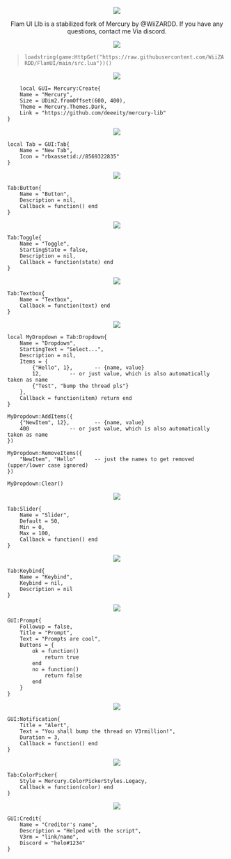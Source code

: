<p align="center">
	<tr>
		<td align="center" style="padding=0;width=50%;">
			<img src="https://i.imgur.com/yg2mU20.png" />
		</td>
	</tr>
	<tr>

<p align="center">
Flam UI LIb is a stabilized fork of Mercury by @WiiZARDD. If you have any questions, contact me Via discord.

<p align="center">
	<tr>
		<td align="center" style="padding=0;width=50%;">
			<img src="https://i.imgur.com/UG1oOC9.png" />
		</td>
	</tr>
	<tr>
	
> `loadstring(game:HttpGet("https://raw.githubusercontent.com/WiiZARDD/FlamUI/main/src.lua"))()`
		
<p align="center">
	<tr>
		<td align="center" style="padding=0;width=50%;">
			<img src="https://i.imgur.com/7PyqLOY.png" />
		</td>
	</tr>
	<tr>
	
```
    local GUI= Mercury:Create{
    Name = "Mercury",
    Size = UDim2.fromOffset(600, 400),
    Theme = Mercury.Themes.Dark,
    Link = "https://github.com/deeeity/mercury-lib"
} 
```

<p align="center">
	<tr>
		<td align="center" style="padding=0;width=50%;">
			<img src="https://i.imgur.com/5O11sal.png" />
		</td>
	</tr>
	<tr>
	
```
local Tab = GUI:Tab{
	Name = "New Tab",
	Icon = "rbxassetid://8569322835"
}
```
		
<p align="center">
	<tr>
		<td align="center" style="padding=0;width=50%;">
			<img src="https://i.imgur.com/tfRbyZS.png" />
		</td>
	</tr>
	<tr>
	
```
Tab:Button{
	Name = "Button",
	Description = nil,
	Callback = function() end
}
```
		
<p align="center">
	<tr>
		<td align="center" style="padding=0;width=50%;">
			<img src="https://i.imgur.com/QHksuZE.png" />
		</td>
	</tr>
	<tr>
	
```
Tab:Toggle{
	Name = "Toggle",
	StartingState = false,
	Description = nil,
	Callback = function(state) end
}
```
		
<p align="center">
	<tr>
		<td align="center" style="padding=0;width=50%;">
			<img src="https://i.imgur.com/VN6Mfbn.png" />
		</td>
	</tr>
	<tr>
	
```
Tab:Textbox{
	Name = "Textbox",
	Callback = function(text) end
}
```
		
<p align="center">
	<tr>
		<td align="center" style="padding=0;width=50%;">
			<img src="https://i.imgur.com/qySzL5D.png" />
		</td>
	</tr>
	<tr>
	
```
local MyDropdown = Tab:Dropdown{
	Name = "Dropdown",
	StartingText = "Select...",
	Description = nil,
	Items = {
		{"Hello", 1}, 		-- {name, value}
		12,			-- or just value, which is also automatically taken as name
		{"Test", "bump the thread pls"}
	},
	Callback = function(item) return end
}

MyDropdown:AddItems({
	{"NewItem", 12},		-- {name, value}
	400				-- or just value, which is also automatically taken as name
})

MyDropdown:RemoveItems({
	"NewItem", "Hello"		-- just the names to get removed (upper/lower case ignored)
})

MyDropdown:Clear()
```
		
<p align="center">
	<tr>
		<td align="center" style="padding=0;width=50%;">
			<img src="https://i.imgur.com/tlJB6fi.png" />
		</td>
	</tr>
	<tr>
	
```
Tab:Slider{
	Name = "Slider",
	Default = 50,
	Min = 0,
	Max = 100,
	Callback = function() end
}
```
<p align="center">
	<tr>
		<td align="center" style="padding=0;width=50%;">
			<img src="https://i.imgur.com/V9yXXby.png" />
		</td>
	</tr>
	<tr>
	
```
Tab:Keybind{
	Name = "Keybind",
	Keybind = nil,
	Description = nil
}
```
		
<p align="center">
	<tr>
		<td align="center" style="padding=0;width=50%;">
			<img src="https://i.imgur.com/ToYPfh4.png" />
		</td>
	</tr>
	<tr>
	
```
GUI:Prompt{
	Followup = false,
	Title = "Prompt",
	Text = "Prompts are cool",
	Buttons = {
		ok = function()
			return true
		end
		no = function()
			return false
		end
	}
}
```
		
<p align="center">
	<tr>
		<td align="center" style="padding=0;width=50%;">
			<img src="https://i.imgur.com/drbjY97.png" />
		</td>
	</tr>
	<tr>
	
```
GUI:Notification{
	Title = "Alert",
	Text = "You shall bump the thread on V3rmillion!",
	Duration = 3,
	Callback = function() end
}
```
		
<p align="center">
	<tr>
		<td align="center" style="padding=0;width=50%;">
			<img src="https://i.imgur.com/lKFUmBG.png" />
		</td>
	</tr>
	<tr>
	
```
Tab:ColorPicker{
	Style = Mercury.ColorPickerStyles.Legacy,
	Callback = function(color) end
}
```
		
<p align="center">
	<tr>
		<td align="center" style="padding=0;width=50%;">
			<img src="https://i.imgur.com/IknAuK2.png" />
		</td>
	</tr>
	<tr>
	
```
GUI:Credit{
	Name = "Creditor's name",
	Description = "Helped with the script",
	V3rm = "link/name",
	Discord = "helo#1234"
}
```
